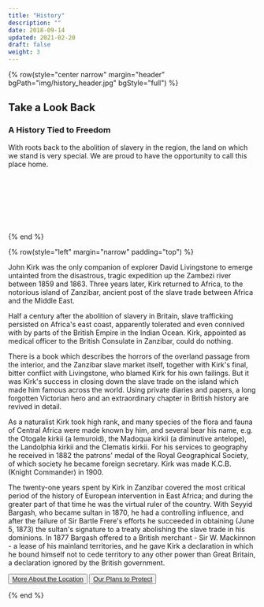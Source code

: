 ```yaml
---
title: "History"
description: ""
date: 2018-09-14
updated: 2021-02-20
draft: false
weight: 3
---
```


{% row(style="center narrow" margin="header" bgPath="img/history_header.jpg" bgStyle="full") %}

## Take a Look Back

### A History Tied to Freedom

With roots back to the abolition of slavery in the region, the land on which we stand is very special. We are proud to have the opportunity to call this place home.

<br>
<br>
<br>
<br>
<br>
<br>

{% end %}

{% row(style="left" margin="narrow" padding="top") %}

John Kirk was the only companion of explorer David Livingstone to emerge untainted from the disastrous, tragic expedition up the Zambezi river between 1859 and 1863. Three years later, Kirk returned to Africa, to the notorious island of Zanzibar, ancient post of the slave trade between Africa and the Middle East.

Half a century after the abolition of slavery in Britain, slave trafficking persisted on Africa's east coast, apparently tolerated and even connived with by parts of the British Empire in the Indian Ocean. Kirk, appointed as medical officer to the British Consulate in Zanzibar, could do nothing.

There is a book which describes the horrors of the overland passage from the interior, and the Zanzibar slave market itself, together with Kirk's final, bitter conflict with Livingstone, who blamed Kirk for his own failings. But it was Kirk's success in closing down the slave trade on the island which made him famous across the world. Using private diaries and papers, a long forgotten Victorian hero and an extraordinary chapter in British history are revived in detail.

As a naturalist Kirk took high rank, and many species of the flora and fauna of Central Africa were made known by him, and several bear his name, e.g. the Otogale kirkii (a lemuroid), the Madoqua kirkii (a diminutive antelope), the Landolphia kirkii and the Clematis kirkii. For his services to geography he received in 1882 the patrons' medal of the Royal Geographical Society, of which society he became foreign secretary. Kirk was made K.C.B. (Knight Commander) in 1900.

The twenty-one years spent by Kirk in Zanzibar covered the most critical period of the history of European intervention in East Africa; and during the greater part of that time he was the virtual ruler of the country. With Seyyid Bargash, who became sultan in 1870, he had a controlling influence, and after the failure of Sir Bartle Frere's efforts he succeeded in obtaining (June 5, 1873) the sultan's signature to a treaty abolishing the slave trade in his dominions. In 1877 Bargash offered to a British merchant - Sir W. Mackinnon - a lease of his mainland territories, and he gave Kirk a declaration in which he bound himself not to cede territory to any other power than Great Britain, a declaration ignored by the British government.

 <button>[More About the Location](/location)</button>
 <button>[Our Plans to Protect](/protection)</button>

{% end %}